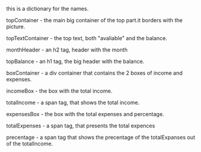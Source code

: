 this is a dictionary for the names.

<!-- top part -->

topContainer - the main big container of the top part.it borders with the picture.

topTextContainer - the top text, both "avaliable" and the balance.

monthHeader - an h2 tag, header with the month

topBalance - an h1 tag, the big header with the balance.

boxContainer - a div container that contains the 2 boxes of income and expenses.

incomeBox - the box with the total income.

totalIncome - a span tag, that shows the total income.

expensesBox - the box with the total expenses and percentage.

totalExpenses - a span tag, that presents the total expences

precentage - a span tag that shows the precentage of the totalExpanses out of the totalIncome.
